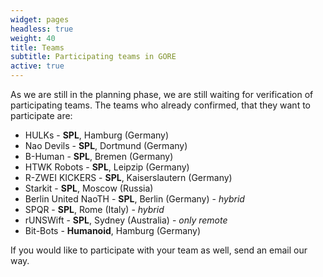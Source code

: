 ```yaml
---
widget: pages
headless: true
weight: 40
title: Teams
subtitle: Participating teams in GORE
active: true
---
```

As we are still in the planning phase, we are still waiting for verification of participating teams. 
The teams who already confirmed, that they want to participate are:
- HULKs - **SPL**, Hamburg (Germany)
- Nao Devils - **SPL**, Dortmund (Germany)
- B-Human - **SPL**, Bremen (Germany)
- HTWK Robots - **SPL**, Leipzip (Germany)
- R-ZWEI KICKERS - **SPL**, Kaiserslautern (Germany)
- Starkit - **SPL**, Moscow (Russia)
- Berlin United NaoTH - **SPL**, Berlin (Germany) - *hybrid*
- SPQR - **SPL**, Rome (Italy) - *hybrid*
- rUNSWift - **SPL**, Sydney (Australia) - *only remote*
- Bit-Bots - **Humanoid**, Hamburg (Germany)

If you would like to participate with your team as well, send an email our way.
